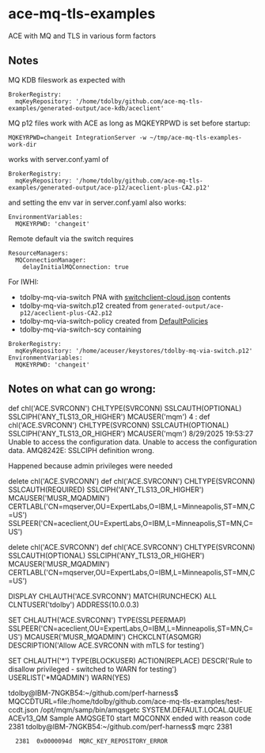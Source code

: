 # ace-mq-tls-examples
ACE with MQ and TLS in various form factors

## Notes

MQ KDB fileswork as expected with 
```
BrokerRegistry:
  mqKeyRepository: '/home/tdolby/github.com/ace-mq-tls-examples/generated-output/ace-kdb/aceclient'
```

MQ p12 files work with ACE as long as MQKEYRPWD is set before startup:
```
MQKEYRPWD=changeit IntegrationServer -w ~/tmp/ace-mq-tls-examples-work-dir
```
works with server.conf.yaml of 
```
BrokerRegistry:
  mqKeyRepository: '/home/tdolby/github.com/ace-mq-tls-examples/generated-output/ace-p12/aceclient-plus-CA2.p12'
```
and setting the env var in server.conf.yaml also works:
```
EnvironmentVariables:
  MQKEYRPWD: 'changeit'
```

Remote default via the switch requires
```
ResourceManagers:
  MQConnectionManager:
    delayInitialMQConnection: true
```

For IWHI:
 - tdolby-mq-via-switch PNA with [switchclient-cloud.json](/switchclient-cloud.json) contents
 - tdolby-mq-via-switch.p12 created from `generated-output/ace-p12/aceclient-plus-CA2.p12`
 - tdolby-mq-via-switch-policy created from [DefaultPolicies](/DefaultPolicies)
 - tdolby-mq-via-switch-scy containing
```
BrokerRegistry:
  mqKeyRepository: '/home/aceuser/keystores/tdolby-mq-via-switch.p12'
EnvironmentVariables:
  MQKEYRPWD: 'changeit'
```


## Notes on what can go wrong:


def chl('ACE.SVRCONN') CHLTYPE(SVRCONN) SSLCAUTH(OPTIONAL) SSLCIPH('ANY_TLS13_OR_HIGHER') MCAUSER('mqm')
     4 : def chl('ACE.SVRCONN') CHLTYPE(SVRCONN) SSLCAUTH(OPTIONAL) SSLCIPH('ANY_TLS13_OR_HIGHER') MCAUSER('mqm')
8/29/2025 19:53:27 Unable to access the configuration data.
Unable to access the configuration data.
AMQ8242E: SSLCIPH definition wrong.

Happened because admin privileges were needed




delete chl('ACE.SVRCONN')
def chl('ACE.SVRCONN') CHLTYPE(SVRCONN) SSLCAUTH(REQUIRED) SSLCIPH('ANY_TLS13_OR_HIGHER') MCAUSER('MUSR_MQADMIN') CERTLABL('CN=mqserver,OU=ExpertLabs,O=IBM,L=Minneapolis,ST=MN,C=US') SSLPEER('CN=aceclient,OU=ExpertLabs,O=IBM,L=Minneapolis,ST=MN,C=US')

delete chl('ACE.SVRCONN')
def chl('ACE.SVRCONN') CHLTYPE(SVRCONN) SSLCAUTH(OPTIONAL) SSLCIPH('ANY_TLS13_OR_HIGHER') MCAUSER('MUSR_MQADMIN') CERTLABL('CN=mqserver,OU=ExpertLabs,O=IBM,L=Minneapolis,ST=MN,C=US') 



DISPLAY CHLAUTH('ACE.SVRCONN') MATCH(RUNCHECK) ALL CLNTUSER('tdolby') ADDRESS(10.0.0.3)

SET CHLAUTH('ACE.SVRCONN') TYPE(SSLPEERMAP) SSLPEER('CN=aceclient,OU=ExpertLabs,O=IBM,L=Minneapolis,ST=MN,C=US') MCAUSER('MUSR_MQADMIN') CHCKCLNT(ASQMGR) DESCRIPTION('Allow ACE.SVRCONN with mTLS for testing')

SET CHLAUTH('*') TYPE(BLOCKUSER) ACTION(REPLACE) DESCR('Rule to disallow privileged - switched to WARN for testing') USERLIST('*MQADMIN') WARN(YES)



tdolby@IBM-7NGKB54:~/github.com/perf-harness$ MQCCDTURL=file:/home/tdolby/github.com/ace-mq-tls-examples/test-ccdt.json /opt/mqm/samp/bin/amqsgetc SYSTEM.DEFAULT.LOCAL.QUEUE ACEv13_QM
Sample AMQSGET0 start
MQCONNX ended with reason code 2381
tdolby@IBM-7NGKB54:~/github.com/perf-harness$ mqrc 2381

      2381  0x0000094d  MQRC_KEY_REPOSITORY_ERROR




